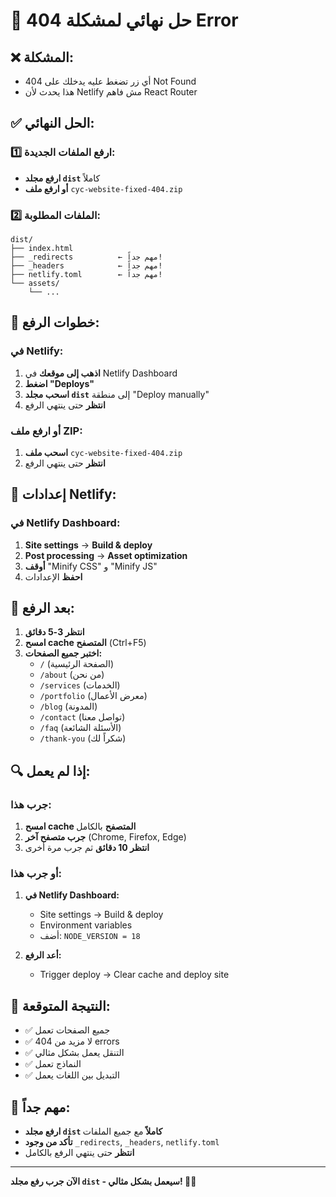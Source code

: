 # 🎯 حل نهائي لمشكلة 404 Error

## ❌ **المشكلة:**
- أي زر تضغط عليه يدخلك على 404 Not Found
- هذا يحدث لأن Netlify مش فاهم React Router

## ✅ **الحل النهائي:**

### **1️⃣ ارفع الملفات الجديدة:**
- **ارفع مجلد `dist`** كاملاً
- **أو ارفع ملف** `cyc-website-fixed-404.zip`

### **2️⃣ الملفات المطلوبة:**
```
dist/
├── index.html
├── _redirects          ← مهم جداً!
├── _headers            ← مهم جداً!
├── netlify.toml        ← مهم جداً!
└── assets/
    └── ...
```

## 🚀 **خطوات الرفع:**

### **في Netlify:**
1. **اذهب إلى موقعك** في Netlify Dashboard
2. **اضغط "Deploys"**
3. **اسحب مجلد `dist`** إلى منطقة "Deploy manually"
4. **انتظر** حتى ينتهي الرفع

### **أو ارفع ملف ZIP:**
1. **اسحب ملف** `cyc-website-fixed-404.zip`
2. **انتظر** حتى ينتهي الرفع

## 🔧 **إعدادات Netlify:**

### **في Netlify Dashboard:**
1. **Site settings** → **Build & deploy**
2. **Post processing** → **Asset optimization**
3. **أوقف** "Minify CSS" و "Minify JS"
4. **احفظ** الإعدادات

## 🎯 **بعد الرفع:**
1. **انتظر 3-5 دقائق**
2. **امسح cache المتصفح** (Ctrl+F5)
3. **اختبر جميع الصفحات:**
   - `/` (الصفحة الرئيسية)
   - `/about` (من نحن)
   - `/services` (الخدمات)
   - `/portfolio` (معرض الأعمال)
   - `/blog` (المدونة)
   - `/contact` (تواصل معنا)
   - `/faq` (الأسئلة الشائعة)
   - `/thank-you` (شكراً لك)

## 🔍 **إذا لم يعمل:**

### **جرب هذا:**
1. **امسح cache المتصفح** بالكامل
2. **جرب متصفح آخر** (Chrome, Firefox, Edge)
3. **انتظر 10 دقائق** ثم جرب مرة أخرى

### **أو جرب هذا:**
1. **في Netlify Dashboard:**
   - Site settings → Build & deploy
   - Environment variables
   - أضف: `NODE_VERSION = 18`

2. **أعد الرفع:**
   - Trigger deploy → Clear cache and deploy site

## 🎉 **النتيجة المتوقعة:**
- ✅ جميع الصفحات تعمل
- ✅ لا مزيد من 404 errors
- ✅ التنقل يعمل بشكل مثالي
- ✅ النماذج تعمل
- ✅ التبديل بين اللغات يعمل

## 🚨 **مهم جداً:**
- **ارفع مجلد `dist` كاملاً** مع جميع الملفات
- **تأكد من وجود** `_redirects`, `_headers`, `netlify.toml`
- **انتظر** حتى ينتهي الرفع بالكامل

---
**الآن جرب رفع مجلد `dist` - سيعمل بشكل مثالي! 🚀✨**





